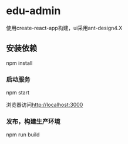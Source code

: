 # edu-admin
使用create-react-app构建，ui采用ant-design4.X

## 安装依赖
npm install

### 启动服务
npm start

浏览器访问[http://localhost:3000](http://localhost:3000)

### 发布，构建生产环境
npm run build
